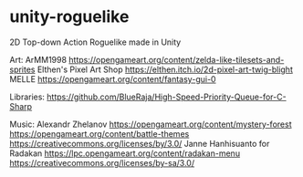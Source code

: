 # unity-roguelike
2D Top-down Action Roguelike made in Unity

Art:
ArMM1998
https://opengameart.org/content/zelda-like-tilesets-and-sprites
Elthen's Pixel Art Shop
https://elthen.itch.io/2d-pixel-art-twig-blight
MELLE
https://opengameart.org/content/fantasy-gui-0

Libraries:
https://github.com/BlueRaja/High-Speed-Priority-Queue-for-C-Sharp

Music:
Alexandr Zhelanov
https://opengameart.org/content/mystery-forest
https://opengameart.org/content/battle-themes
https://creativecommons.org/licenses/by/3.0/
Janne Hanhisuanto for Radakan
https://lpc.opengameart.org/content/radakan-menu
https://creativecommons.org/licenses/by-sa/3.0/